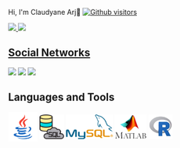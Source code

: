 

Hi, I'm Claudyane Arj👋
[![Github visitors](https://visitor-badge.glitch.me/badge?page_id=claudyane/claudyane.visitor-badge)](https://github.com/claudyane/claudyane)


<div>
  <a href="https://github.com/claudyane">
  <img height="180em" src="https://github-readme-stats.vercel.app/api?username=claudyane&show_icons=true&theme=gotham&include_all_commits=true&count_private=true"/>
  <img height="180em" src="https://github-readme-stats.vercel.app/api/top-langs/?username=claudyane&layout=compact&langs_count=7&theme=gotham"/>
 
</div>
  
  
## Social Networks 
 
  <div> 
   <a href="https://www.instagram.com/cldyn.arj/" target="_blank"><img src="https://img.shields.io/badge/Instagram-E4405F?style=for-the-badge&logo=instagram&logoColor=white" target="_blank"></a>
<a href = "mailto:claudy.sa@gmail.com"><img src="https://img.shields.io/badge/Gmail-D14836?style=for-the-badge&logo=gmail&logoColor=white" target="_blank"></a> 

<a href= "https://www.linkedin.com/in/claudyane-arj-18348120/">
  <img src="https://img.shields.io/badge/LinkedIn-0077B5?style=for-the-badge&logo=linkedin&logoColor=white">
</a>
</div> 
  
 ## Languages and Tools  
<div>
  <img height="60em" align="center" src="https://github.com/claudyane/claudyane/blob/main/icons/java.png" /> 
  <img height="50em" align="center" src="https://github.com/claudyane/claudyane/blob/main/icons/sql.png" />
  <img height="50em" align="center" src="https://github.com/claudyane/claudyane/blob/main/icons/mysql.png" />
   <img height="50em" align="center" src="https://github.com/claudyane/claudyane/blob/main/icons/matlab.png" />
  <img height="50em" align="center" src="https://github.com/claudyane/claudyane/blob/main/icons/R.png" />
  
</div>

